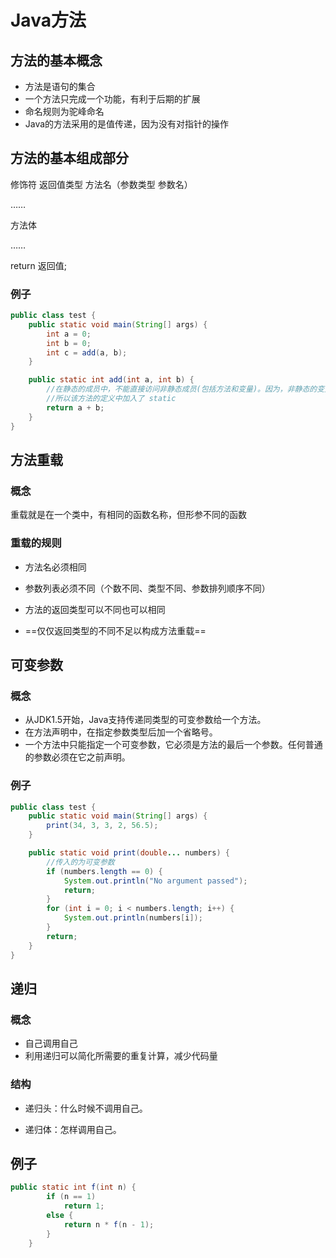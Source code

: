 # Java方法

## 方法的基本概念

- 方法是语句的集合
- 一个方法只完成一个功能，有利于后期的扩展
- 命名规则为驼峰命名
- Java的方法采用的是值传递，因为没有对指针的操作

## 方法的基本组成部分

修饰符  返回值类型  方法名（参数类型  参数名）

……

方法体

……

return  返回值;

### 例子

```java
public class test {
    public static void main(String[] args) {
        int a = 0;
        int b = 0;
        int c = add(a, b);
    }

    public static int add(int a, int b) {  
        //在静态的成员中，不能直接访问非静态成员(包括方法和变量)。因为，非静态的变量是依赖于对象存在的，对象必须实例化之后，它的变量才会在内存中存在。
        //所以该方法的定义中加入了 static
        return a + b;
    }
}
```

## 方法重载

### 概念

重载就是在一个类中，有相同的函数名称，但形参不同的函数

### 重载的规则

- 方法名必须相同

- 参数列表必须不同（个数不同、类型不同、参数排列顺序不同）

- 方法的返回类型可以不同也可以相同

- ==仅仅返回类型的不同不足以构成方法重载==

## 可变参数

### 概念

- 从JDK1.5开始，Java支持传递同类型的可变参数给一个方法。
- 在方法声明中，在指定参数类型后加一个省略号。
- 一个方法中只能指定一个可变参数，它必须是方法的最后一个参数。任何普通的参数必须在它之前声明。
### 例子

```java
public class test {
    public static void main(String[] args) {
        print(34, 3, 3, 2, 56.5);
    }

    public static void print(double... numbers) {
        //传入的为可变参数
        if (numbers.length == 0) {
            System.out.println("No argument passed");
            return;
        }
        for (int i = 0; i < numbers.length; i++) {
            System.out.println(numbers[i]);
        }
        return;
    }
}
```

## 递归

### 概念

- 自己调用自己
- 利用递归可以简化所需要的重复计算，减少代码量
### 结构

- 递归头：什么时候不调用自己。

- 递归体：怎样调用自己。

## 例子

```java
public static int f(int n) {
        if (n == 1)
            return 1;
        else {
            return n * f(n - 1);
        }
    }
```

